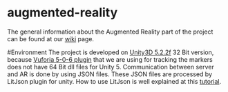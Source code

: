 # augmented-reality
The general information about the Augmented Reality part of the project can be found at our [wiki](https://github.com/CSCWLab2015/augmented-reality/wiki) page.

#Environment
The project is developed on [Unity3D 5.2.2f](https://unity3d.com/get-unity/download/archive) 32 Bit version, because [Vuforia 5-0-6 plugin](https://developer.vuforia.com/downloads/sdk)
that we are using for tracking the markers does not have 64 Bit dll files for Unity 5.
Communication between server and AR is done by using JSON files. These JSON files are processed by LitJson plugin
for unity. How to use LitJson is well explained at this [tutorial](https://youtu.be/OyQQ-7-22Hw).

